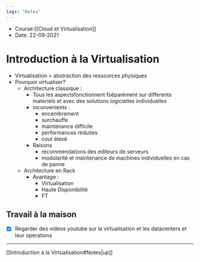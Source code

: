 ```yaml
---
tags: "Notes"
---
```


* Course:[[Cloud et Virtualisation]]
* Date: 22-09-2021 


# Introduction à la Virtualisation 
* Virtualisation = abstraction des ressources physiques
* Pourquoi virtualiser? 
	* Architecture classique : 
		* Tous les aspectsfonctionnent fséparément sur differents materiels et avec des solutions logicielles individuelles
		* inconvenients :
			* encembrement 
			* surchauffe 
			* maintenance difficile 
			* performances réduites
			* cout élevé 
		* Raisons 
			* recommendations des editeurs de serveurs 
			* modularité et maintenance de machines individuelles en cas de panne
	* Architecture en Rack 
		* Avantage :
			* Virtualisation 
			* Haute Disponibilité 
			* FT

## Travail à la maison 
- [x]  Regarder des videos youtube sur la virtualisation et les datacenters et leur operations


---
[[Introduction à la Virtualisation#Notes|up]]